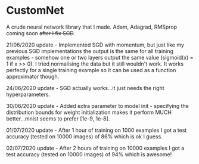 # CustomNet
A crude neural network library that I made. Adam, Adagrad, RMSprop coming soon ~~after I fix SGD~~.

21/06/2020 update - Implemented SGD with momentum, but just like my previous SGD implementations the output is the same for all training examples - somehow one or two layers output the same value (sigmoid(x) = 1 if x >> 0). I tried normalising the data but it still wouldn't work. It works perfectly for a single training example so it can be used as a function approximator though. 

24/06/2020 update - SGD actually works...it just needs the right hyperparameters. 

30/06/2020 update - Added extra parameter to model init - specifying the distribution bounds for weight initialization makes it perform MUCH better...mnist seems to prefer [1e-9, 1e-8]. 

01/07/2020 update - After 1 hour of training on 1000 examples I got a test accuracy (tested on 10000 images) of 86% which is ok I guess.

02/07/2020 update - After 2 hours of training on 10000 examples I got a test accuracy (tested on 10000 images) of 94% which is awesome!
